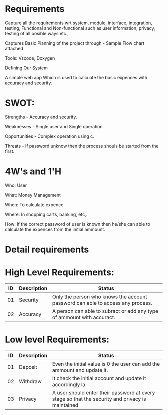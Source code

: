 # Requirements
Capture all the requirements wrt system, module, interface, integration, testing, Functional and Non-functional such as user information, privacy, testing of all posible ways etc.,

Captures Basic Planning of the project through - Sample Flow chart attached

Tools: Vscode, Doxygen

Defining Our System

A simple web app Which is used to calcuate the basic expences with accuracy and security.

# SWOT:

Strengths - Accuracy and security.

Weaknesses - Single user and Single operation.

Opportunities - Complex operation using c.

Threats - If password unknow then the process shouls be started from the first.

# 4W's and 1'H
Who:
User

What:
Money Management

When:
To calculate expence

Where:
In shopping carts, banking, etc,.

How:
If the correct password of user is known then he/she can able to calculate the expences from the initial ammount.

# Detail requirements

# High Level Requirements:
| ID            | Description      | Status                                                                                         |  
| ------------- | ---------------- |------------------------------------------------------------------------------------------------|
|01             | Security         |Only the person who knows the account password can able to access any process.                  |
|02             | Accuracy         |A person can able to subract or add any type of ammount with accuract.                          |

# Low level Requirements:

|ID      | Description            | Status                                                                                           |
|--------|------------------------|--------------------------------------------------------------------------------------------------|
|01      | Deposit                | Even the initial value is 0 the user can add the ammount and update it.                          |
|02      | Withdraw               | It check the initial account and update it accordingly la.                                       | 
|03      | Privacy                | A user should enter their password at every stage so that the  security and privacy is maintained|
